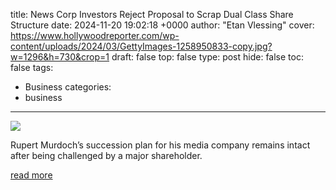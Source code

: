 title: News Corp Investors Reject Proposal to Scrap Dual Class Share Structure
date: 2024-11-20 19:02:18 +0000
author: "Etan Vlessing"
cover: https://www.hollywoodreporter.com/wp-content/uploads/2024/03/GettyImages-1258950833-copy.jpg?w=1296&h=730&crop=1
draft: false
top: false
type: post
hide: false
toc: false
tags:
  - Business
categories:
  - business
---

![](https://www.hollywoodreporter.com/wp-content/uploads/2024/03/GettyImages-1258950833-copy.jpg?w=1296&h=730&crop=1)

Rupert Murdoch’s succession plan for his media company remains intact after being challenged by a major shareholder.

[read more](https://www.hollywoodreporter.com/business/business-news/news-corp-investors-reject-dual-class-share-1236067747/)
